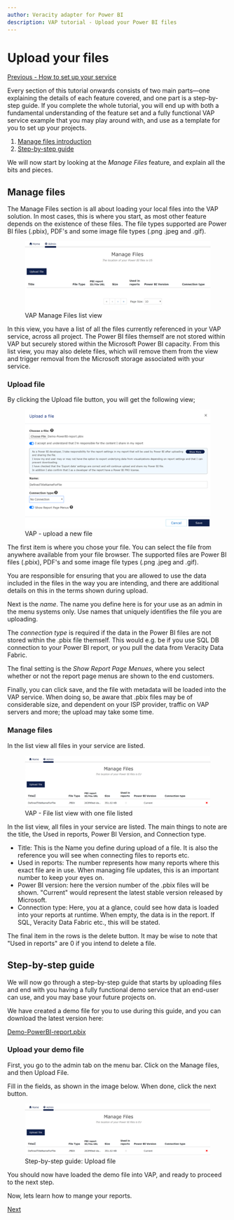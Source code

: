 ```yaml
---
author: Veracity adapter for Power BI
description: VAP tutorial - Upload your Power BI files
---
```


# Upload your files
[Previous - How to set up your service](2-how-to-set-up-your-service.md)


Every section of this tutorial onwards consists of two main parts—one explaining the details of each feature covered, and one part is a step-by-step guide. If you complete the whole tutorial, you will end up with both a fundamental understanding of the feature set and a fully functional VAP service example that you may play around with, and use as a template for you to set up your projects. 

1. [Manage files introduction](##Manage-Files)
2. [Step-by-step guide](##Step-by-step-guide)

We will now start by looking at the <i>Manage Files</i> feature, and explain all the bits and pieces.

## Manage files
The Manage Files section is all about loading your local files into the VAP solution. In most cases, this is where you start, as most other feature depends on the existence of these files. The file types supported are Power BI files (.pbix), PDF's and some image file types (.png .jpeg and .gif). 

<figure>
	<img src="assets/ManageFilesEmpty.png"/>
	<figcaption>VAP Manage Files list view</figcaption>
</figure>
In this view, you have a list of all the files currently referenced in your VAP service, across all project. The Power BI files themself are not stored within VAP but securely stored within the Microsoft Power BI capacity. From this list view, you may also delete files, which will remove them from the view and trigger removal from the Microsoft storage associated with your service.

### Upload file 
By clicking the Upload file button, you will get the following view;

<figure>
	<img src="assets/UploadFiles.png"/>
	<figcaption>VAP - upload a new file</figcaption>
</figure>
The first item is where you chose your file. You can select the file from anywhere available from your file browser. The supported files are Power BI files (.pbix), PDF's and some image file types (.png .jpeg and .gif). 

You are responsible for ensuring that you are allowed to use the data included in the files in the way you are intending, and there are additional details on this in the terms shown during upload.  

Next is the <i>name</i>. The name you define here is for your use as an admin in the menu systems only. Use names that uniquely identifies the file you are uploading.

The <i>connection type</i> is required if the data in the Power BI files are not stored within the .pbix file themself. This would e.g. be if you use SQL DB connection to your Power BI report, or you pull the data from Veracity Data Fabric.

The final setting is the <i>Show Report Page Menues</i>, where you select whether or not the report page menus are shown to the end customers. 

Finally, you can click save, and the file with metadata will be loaded into the VAP service. When doing so, be aware that .pbix files may be of considerable size, and dependent on your ISP provider, traffic on VAP servers and more; the upload may take some time.

### Manage files
In the list view all files in your service are listed. 
<figure>
	<img src="assets/ListViewDelete.png"/>
	<figcaption>VAP - File list view with one file listed</figcaption>
</figure>
In the list view, all files in your service are listed.  The main things to note are the title, the Used in reports, Power BI Version, and Connection type. 

- Title: This is the Name you define during upload of a file. It is also the reference you will see when connecting files to reports etc.
- Used in reports: The number represents how many reports where this exact file are in use. When managing file updates, this is an important number to keep your eyes on.
- Power BI version: here the version number of the .pbix files will be shown. "Current" would represent the latest stable version released by Microsoft.
- Connection type: Here, you at a glance, could see how data is loaded into your reports at runtime. When empty, the data is in the report. If SQL, Veracity Data Fabric etc., this will be stated.

The final item in the rows is the delete button. It may be wise to note that "Used in reports" are 0 if you intend to delete a file.


## Step-by-step guide
We will now go through a step-by-step guide that starts by uploading files and end with you having a fully functional demo service that an end-user can use, and you may base your future projects on.

We have created a demo file for you to use during this guide, and you can download the latest version here:

[Demo-PowerBI-report.pbix](Demo-PowerBI-report.pbix)

### Upload your demo file
First, you go to the admin tab on the menu bar. Click on the Manage files, and then Upload File.

Fill in the fields, as shown in the image below. When done, click the next button.
<figure>
	<img src="assets/step-by-step-upload-files.png"/>
	<figcaption>Step-by-step guide: Upload file</figcaption>
</figure>

You should now have loaded the demo file into VAP, and ready to proceed to the next step.


Now, lets learn how to mange your reports.

[Next](4-manage-reports.md)

